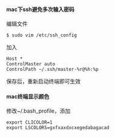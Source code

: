 #### mac下ssh避免多次输入密码

编辑文件

    $ sudo vim /etc/ssh_config

加入

    Host *   
    ControlMaster auto  
    ControlPath ~/.ssh/master-%r@%h:%p  

保存后，重新启动终端即可生效

#### mac终端显示颜色

修改~/.bash_profile，添加

	export CLICOLOR=1
	export LSCOLORS=gxfxaxdxcxegedabagacad
